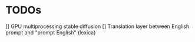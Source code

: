 # TODOs
[] GPU multiprocessing stable diffusion
[] Translation layer between English prompt and "prompt English" (lexica)